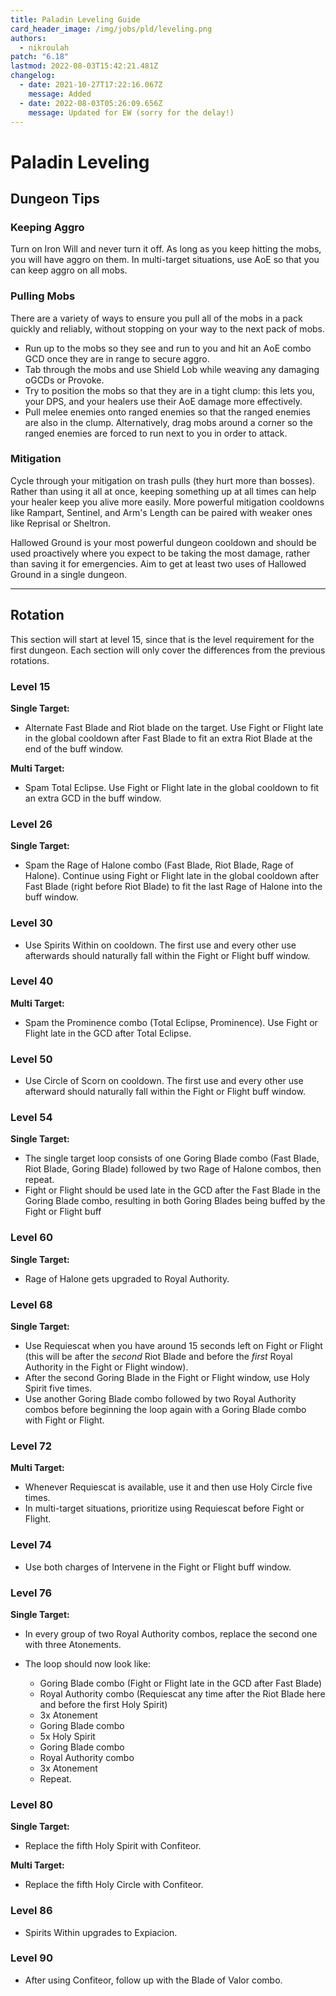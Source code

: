 ```yaml
---
title: Paladin Leveling Guide
card_header_image: /img/jobs/pld/leveling.png
authors:
  - nikroulah
patch: "6.18"
lastmod: 2022-08-03T15:42:21.481Z
changelog:
  - date: 2021-10-27T17:22:16.067Z
    message: Added
  - date: 2022-08-03T05:26:09.656Z
    message: Updated for EW (sorry for the delay!)
---
```

# Paladin Leveling

## Dungeon Tips

### Keeping Aggro

Turn on Iron Will and never turn it off. As long as you keep hitting the mobs, you will have aggro on them. In multi-target situations, use AoE so that you can keep aggro on all mobs.

### Pulling Mobs

There are a variety of ways to ensure you pull all of the mobs in a pack quickly and reliably, without stopping on your way to the next pack of mobs.  

* Run up to the mobs so they see and run to you and hit an AoE combo GCD once they are in range to secure aggro.
* Tab through the mobs and use Shield Lob while weaving any damaging oGCDs or Provoke.
* Try to position the mobs so that they are in a tight clump: this lets you, your DPS, and your healers use their AoE damage more effectively. 
* Pull melee enemies onto ranged enemies so that the ranged enemies are also in the clump. Alternatively, drag mobs around a corner so the ranged enemies are forced to run next to you in order to attack.

### Mitigation

Cycle through your mitigation on trash pulls (they hurt more than bosses). Rather than using it all at once, keeping something up at all times can help your healer keep you alive more easily. More powerful mitigation cooldowns like Rampart, Sentinel, and Arm's Length can be paired with weaker ones like Reprisal or Sheltron.

Hallowed Ground is your most powerful dungeon cooldown and should be used proactively where you expect to be taking the most damage, rather than saving it for emergencies. Aim to get at least two uses of Hallowed Ground in a single dungeon.

- - -

## Rotation

This section will start at level 15, since that is the level requirement for the first dungeon. Each section will only cover the differences from the previous rotations.

### Level 15

**Single Target:**

* Alternate Fast Blade and Riot blade on the target. Use Fight or Flight late in the global cooldown after Fast Blade to fit an extra Riot Blade at the end of the buff window.

**Multi Target:**

* Spam Total Eclipse. Use Fight or Flight late in the global cooldown to fit an extra GCD in the buff window.

### Level 26

**Single Target:**

* Spam the Rage of Halone combo (Fast Blade, Riot Blade, Rage of Halone). Continue using Fight or Flight late in the global cooldown after Fast Blade (right before Riot Blade) to fit the last Rage of Halone into the buff window.

### Level 30

* Use Spirits Within on cooldown. The first use and every other use afterwards should naturally fall within the Fight or Flight buff window.

### Level 40

**Multi Target:**

* Spam the Prominence combo (Total Eclipse, Prominence). Use Fight or Flight late in the GCD after Total Eclipse.

### Level 50

* Use Circle of Scorn on cooldown. The first use and every other use afterward should naturally fall within the Fight or Flight buff window.

### Level 54

**Single Target:**

* The single target loop consists of one Goring Blade combo (Fast Blade, Riot Blade, Goring Blade) followed by two Rage of Halone combos, then repeat.
* Fight or Flight should be used late in the GCD after the Fast Blade in the Goring Blade combo, resulting in both Goring Blades being buffed by the Fight or Flight buff

### Level 60

**Single Target:**

* Rage of Halone gets upgraded to Royal Authority.

### Level 68

**Single Target:**

* Use Requiescat when you have around 15 seconds left on Fight or Flight (this will be after the *second* Riot Blade and before the *first* Royal Authority in the Fight or Flight window).
* After the second Goring Blade in the Fight or Flight window, use Holy Spirit five times.
* Use another Goring Blade combo followed by two Royal Authority combos before beginning the loop again with a Goring Blade combo with Fight or Flight.

### Level 72

**Multi Target:**

* Whenever Requiescat is available, use it and then use Holy Circle five times.
* In multi-target situations, prioritize using Requiescat before Fight or Flight.

### Level 74

* Use both charges of Intervene in the Fight or Flight buff window.

### Level 76

**Single Target:**

* In every group of two Royal Authority combos, replace the second one with three Atonements.
* The loop should now look like:

  * Goring Blade combo (Fight or Flight late in the GCD after Fast Blade)
  * Royal Authority combo (Requiescat any time after the Riot Blade here and before the first Holy Spirit)
  * 3x Atonement
  * Goring Blade combo
  * 5x Holy Spirit
  * Goring Blade combo
  * Royal Authority combo
  * 3x Atonement
  * Repeat.

### Level 80

**Single Target:**

* Replace the fifth Holy Spirit with Confiteor.

**Multi Target:**

* Replace the fifth Holy Circle with Confiteor.

### Level 86

* Spirits Within upgrades to Expiacion.

### Level 90

* After using Confiteor, follow up with the Blade of Valor combo.